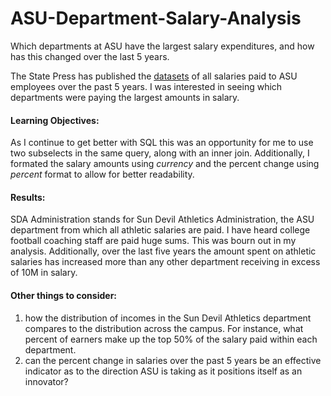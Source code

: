 # ASU-Department-Salary-Analysis
Which departments at ASU have the largest salary expenditures, and how has this changed over the last 5 years.

The State Press has published the [datasets](http://www.statepress.com/article/2017/04/spinvestigative-salary-database) of all salaries paid to ASU employees over the past 5 years.  I was interested in seeing which departments were paying the largest amounts in salary.  

#### Learning Objectives:
As I continue to get better with SQL this was an opportunity for me to use two subselects in the same query, along with an inner join.  Additionally, I formated the salary amounts using _currency_ and the percent change using _percent_ format to allow for better readability.

#### Results:
SDA Administration stands for Sun Devil Athletics Administration, the ASU department from which all athletic salaries are paid.  I have heard college football coaching staff are paid huge sums.  This was bourn out in my analysis.  Additionally, over the last five years the amount spent on athletic salaries has increased more than any other department receiving in excess of 10M in salary.

#### Other things to consider: 

1. how the distribution of incomes in the Sun Devil Athletics department compares to the distribution across the campus.  For instance, what percent of earners make up the top 50% of the salary paid within each department.
2. can the percent change in salaries over the past 5 years be an effective indicator as to the direction ASU is taking as it positions itself as an innovator?

